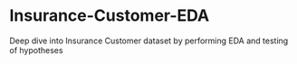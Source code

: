 # Insurance-Customer-EDA
Deep dive into Insurance Customer dataset by performing EDA and testing of hypotheses
